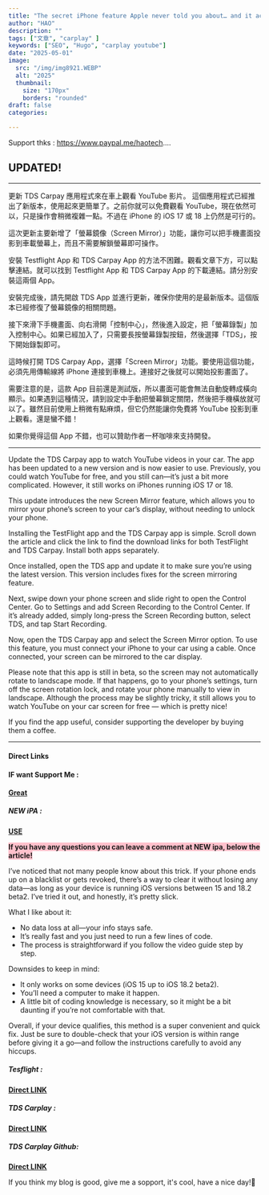 ```yaml
---
title: "The secret iPhone feature Apple never told you about… and it actually works"
author: "HAO"
description: ""
tags: ["文章", "carplay" ]
keywords: ["SEO", "Hugo", "carplay youtube"]
date: "2025-05-01"
image:
  src: "/img/img8921.WEBP"
  alt: "2025"
  thumbnail:
    size: "170px"
    borders: "rounded"
draft: false
categories:

---
```


Support thks : https://www.paypal.me/haotech....
<!--more-->

## **UPDATED!**

---

更新 TDS Carpay 應用程式來在車上觀看 YouTube 影片。
這個應用程式已經推出了新版本，使用起來更簡單了。之前你就可以免費觀看 YouTube，現在依然可以，只是操作會稍微複雜一點。不過在 iPhone 的 iOS 17 或 18 上仍然是可行的。

這次更新主要新增了「螢幕鏡像（Screen Mirror）」功能，讓你可以把手機畫面投影到車載螢幕上，而且不需要解鎖螢幕即可操作。

安裝 Testflight App 和 TDS Carpay App 的方法不困難。觀看文章下方，可以點擊連結。就可以找到 Testflight App 和 TDS Carpay App 的下載連結。請分別安裝這兩個 App。

安裝完成後，請先開啟 TDS App 並進行更新，確保你使用的是最新版本。這個版本已經修復了螢幕鏡像的相關問題。

接下來滑下手機畫面、向右滑開「控制中心」，然後進入設定，把「螢幕錄製」加入控制中心。如果已經加入了，只需要長按螢幕錄製按鈕，然後選擇「TDS」，按下開始錄製即可。

這時候打開 TDS Carpay App，選擇「Screen Mirror」功能。要使用這個功能，必須先用傳輸線將 iPhone 連接到車機上。連接好之後就可以開始投影畫面了。

需要注意的是，這款 App 目前還是測試版，所以畫面可能會無法自動旋轉成橫向顯示。如果遇到這種情況，請到設定中手動把螢幕鎖定關閉，然後把手機橫放就可以了。雖然目前使用上稍微有點麻煩，但它仍然能讓你免費將 YouTube 投影到車上觀看。還是蠻不錯！

如果你覺得這個 App 不錯，也可以贊助作者一杯咖啡來支持開發。

---

Update the TDS Carpay app to watch YouTube videos in your car.
The app has been updated to a new version and is now easier to use. Previously, you could watch YouTube for free, and you still can—it’s just a bit more complicated. However, it still works on iPhones running iOS 17 or 18.

This update introduces the new Screen Mirror feature, which allows you to mirror your phone’s screen to your car’s display, without needing to unlock your phone.

Installing the TestFlight app and the TDS Carpay app is simple. Scroll down the article and click the link to find the download links for both TestFlight and TDS Carpay. Install both apps separately.

Once installed, open the TDS app and update it to make sure you’re using the latest version. This version includes fixes for the screen mirroring feature.

Next, swipe down your phone screen and slide right to open the Control Center. Go to Settings and add Screen Recording to the Control Center. If it’s already added, simply long-press the Screen Recording button, select TDS, and tap Start Recording.

Now, open the TDS Carpay app and select the Screen Mirror option. To use this feature, you must connect your iPhone to your car using a cable. Once connected, your screen can be mirrored to the car display.

Please note that this app is still in beta, so the screen may not automatically rotate to landscape mode. If that happens, go to your phone’s settings, turn off the screen rotation lock, and rotate your phone manually to view in landscape. Although the process may be slightly tricky, it still allows you to watch YouTube on your car screen for free — which is pretty nice!

If you find the app useful, consider supporting the developer by buying them a coffee.

---

#### **Direct Links**

#### **<and font style="background: "> IF want Support Me :</font>** 
**[Great](https://www.paypal.me/haotech)**

##### **<and font style="background: "> NEW iPA : </font>** 
**[USE](https://www.patreon.com/hao8?utm_medium=unknown&utm_source=join_link&utm_campaign=creatorshare_creator&utm_content=copyLink)**

**<and font style="background:pink"> If you have any questions you can leave a comment at NEW ipa, below the article!</font>**

I’ve noticed that not many people know about this trick. If your phone ends up on a blacklist or gets revoked, there’s a way to clear it without losing any data—as long as your device is running iOS versions between 15 and 18.2 beta2. I’ve tried it out, and honestly, it’s pretty slick.

What I like about it:

- No data loss at all—your info stays safe.
- It’s really fast and you just need to run a few lines of code.
- The process is straightforward if you follow the video guide step by step.

Downsides to keep in mind:

- It only works on some devices (iOS 15 up to iOS 18.2 beta2).
- You’ll need a computer to make it happen.
- A little bit of coding knowledge is necessary, so it might be a bit daunting if you’re not comfortable with that.

Overall, if your device qualifies, this method is a super convenient and quick fix. Just be sure to double-check that your iOS version is within range before giving it a go—and follow the instructions carefully to avoid any hiccups.

##### **<font style="background: "> Tesflight :</font>** 
**[ Direct LINK ](https://apps.apple.com/tw/app/testflight/id899247664)**

##### **<font style="background:  "> TDS Carplay :</font>**
**[ Direct LINK](https://testflight.apple.com/join/6drWGVde)**

##### **<font style="background:  "> TDS Carplay Github:</font>**
**[ Direct LINK](https://github.com/thomasdye12/TDS-video/tree/main?tab=readme-ov-file)**

If you think my blog is good, give me a sopport, it's cool, have a nice day!🤗